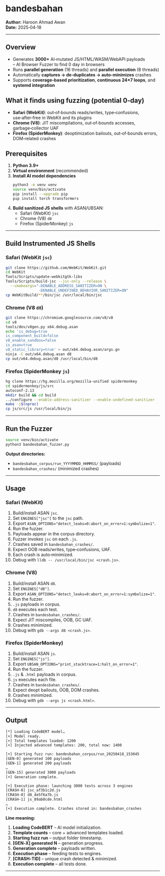 # bandesbahan

**Author:** Haroon Ahmad Awan  
**Date:** 2025‑04‑18  

---

## Overview
- Generates **3000+** AI‑mutated JS/HTML/WASM/WebAPI payloads  
– AI Browser Fuzzer to find 0 day in browsers
- Runs **parallel generation** (16 threads) and **parallel execution** (8 threads)  
- Automatically **captures → de‑duplicates → auto‑minimizes** crashes  
- Supports **coverage‑based prioritization**, **continuous 24×7 loops**, and **systemd integration**  


## What it finds using fuzzing (potential 0‑day)
- **Safari (WebKit)**: out‑of‑bounds reads/writes, type‑confusions, use‑after‑free in WebKit and its plugins  
- **Chrome (V8)**: JIT miscompilations, out‑of‑bounds accesses, garbage‑collector UAF  
- **Firefox (SpiderMonkey)**: deoptimization bailouts, out‑of‑bounds errors, DOM‑related crashes  


## Prerequisites

1. **Python 3.9+**  
2. **Virtual environment** (recommended)  
3. **Install AI model dependencies**  
   ```bash
   python3 -m venv venv
   source venv/bin/activate
   pip install --upgrade pip
   pip install torch transformers
   ```  
4. **Build sanitized JS shells** with ASAN/UBSAN:  
   - Safari (WebKit) `jsc`  
   - Chrome (V8)     `d8`  
   - Firefox (SpiderMonkey) `js`  

---

## Build Instrumented JS Shells

### Safari (WebKit `jsc`)
```bash
git clone https://github.com/WebKit/WebKit.git
cd WebKit
Tools/Scripts/update-webkitgtk-libs
Tools/Scripts/build-jsc --jsc-only --release \
  --cmakeargs="-DENABLE_ADDRESS_SANITIZER=ON \
               -DENABLE_UNDEFINED_BEHAVIOR_SANITIZER=ON"
cp WebKitBuild/**/bin/jsc /usr/local/bin/jsc
```

### Chrome (V8 `d8`)
```bash
git clone https://chromium.googlesource.com/v8/v8
cd v8
tools/dev/v8gen.py x64.debug.asan
echo 'is_debug=true
is_component_build=false
v8_enable_sandbox=false
is_asan=true
v8_static_library=true' > out/x64.debug.asan/args.gn
ninja -C out/x64.debug.asan d8
cp out/x64.debug.asan/d8 /usr/local/bin/d8
```

### Firefox (SpiderMonkey `js`)
```bash
hg clone https://hg.mozilla.org/mozilla-unified spidermonkey
cd spidermonkey/js/src
autoconf-2.13
mkdir build && cd build
../configure --enable-address-sanitizer --enable-undefined-sanitizer
make -j$(nproc)
cp js/src/js /usr/local/bin/js
```

---

## Run the Fuzzer

```bash
source venv/bin/activate
python3 bandesbahan_fuzzer.py
```

**Output directories:**
- `bandesbahan_corpus/run_YYYYMMDD_HHMMSS/` (payloads)  
- `bandesbahan_crashes/`                (minimized crashes)  

---

## Usage

### Safari (WebKit)
1. Build/install ASAN `jsc`.  
2. Set `ENGINES["jsc"]` to the `jsc` path.  
3. Export `ASAN_OPTIONS="detect_leaks=0:abort_on_error=1:symbolize=1"`.  
4. Run the fuzzer.  
5. Payloads appear in the corpus directory.  
6. Fuzzer invokes `jsc` on each `.js`.  
7. Crashes saved in `bandesbahan_crashes/`.  
8. Expect OOB reads/writes, type‑confusions, UAF.  
9. Each crash is auto‑minimized.  
10. Debug with `lldb -- /usr/local/bin/jsc <crash.js>`.

### Chrome (V8)
1. Build/install ASAN `d8`.  
2. Set `ENGINES["d8"]`.  
3. Export `ASAN_OPTIONS="detect_leaks=0:abort_on_error=1:symbolize=1"`.  
4. Run the fuzzer.  
5. `.js` payloads in corpus.  
6. `d8` executes each test.  
7. Crashes in `bandesbahan_crashes/`.  
8. Expect JIT miscompiles, OOB, GC UAF.  
9. Crashes minimized.  
10. Debug with `gdb --args d8 <crash.js>`.

### Firefox (SpiderMonkey)
1. Build/install ASAN `js`.  
2. Set `ENGINES["js"]`.  
3. Export `UBSAN_OPTIONS="print_stacktrace=1:halt_on_error=1"`.  
4. Run the fuzzer.  
5. `.js` & `.html` payloads in corpus.  
6. `js` executes each file.  
7. Crashes in `bandesbahan_crashes/`.  
8. Expect deopt bailouts, OOB, DOM crashes.  
9. Crashes minimized.  
10. Debug with `gdb --args js <crash.html>`.

---

##  Output

```bash
[*] Loading CodeBERT model…
[+] Model ready.
[+] Total templates loaded: 1200
[+] Injected advanced templates: 200, total now: 1400

[+] Starting fuzz run: bandesbahan_corpus/run_20250418_153045
[GEN-0] generated 100 payloads
[GEN-1] generated 200 payloads
…
[GEN-15] generated 3000 payloads
[+] Generation complete.

[+] Execution phase: launching 3000 tests across 3 engines
[CRASH-0] jsc_af3b1c2d.js
[CRASH-0] d8_4e5f6a7b.js
[CRASH-1] js_89ab0cde.html
…
[+] Execution complete. Crashes stored in: bandesbahan_crashes
```

**Line meaning:**
1. **Loading CodeBERT** – AI model initialization.  
2. **Template counts** – core + advanced templates loaded.  
3. **Starting fuzz run** – output folder timestamp.  
4. **[GEN‑X] generated N** – generation progress.  
5. **Generation complete** – payloads written.  
6. **Execution phase** – feeding tests to engines.  
7. **[CRASH‑TID]** – unique crash detected & minimized.  
8. **Execution complete** – all tests done.

---
